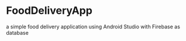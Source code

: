 # FoodDeliveryApp
a simple food delivery application using Android Studio with Firebase as database 
